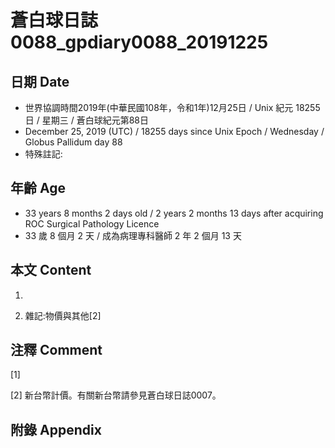 # 蒼白球日誌0088_gpdiary0088_20191225 #

## 日期 Date ##

* 世界協調時間2019年(中華民國108年，令和1年)12月25日 / Unix 紀元 18255 日 / 星期三 / 蒼白球紀元第88日
* December 25, 2019 (UTC) / 18255 days since Unix Epoch / Wednesday / Globus Pallidum day 88
* 特殊註記:

## 年齡 Age ##

* 33 years 8 months 2 days old / 2 years 2 months 13 days after acquiring ROC Surgical Pathology Licence
* 33 歲 8 個月 2 天 / 成為病理專科醫師 2 年 2 個月 13 天

## 本文 Content ##

1. 

    
2. 雜記:物價與其他[2]

    

## 注釋 Comment ##

[1] 


[2] 新台幣計價。有關新台幣請參見蒼白球日誌0007。



## 附錄 Appendix ##

